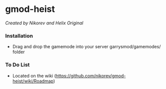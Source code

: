 # gmod-heist
*Created by Nikorev and Helix Original*

### Installation
* Drag and drop the gamemode into your server garrysmod/gamemodes/ folder
 
### To Do List
* Located on the wiki (https://github.com/nikorev/gmod-heist/wiki/Roadmap)
